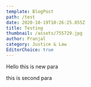 ```yaml
---
template: BlogPost
path: /test
date: 2020-10-19T10:26:25.855Z
title: Testing
thumbnail: /assets/755729.jpg
author: Pranjal
category: Justice & Law
EditorChoice: true
---
```

Hello this is new para

this is second para

